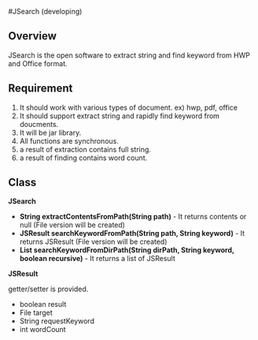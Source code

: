 #JSearch (developing)

## Overview
JSearch is the open software to extract string and find keyword from HWP and Office format.

## Requirement
1. It should work with various types of document. ex) hwp, pdf, office 
2. It should support extract string and rapidly find keyword from doucments.
3. It will be jar library.
4. All functions are synchronous.
5. a result of extraction contains full string.
6. a result of finding contains word count.

## Class

**JSearch**

- **String extractContentsFromPath(String path)** - It returns contents or null (File version will be created)
- **JSResult searchKeywordFromPath(String path, String keyword)** - It returns JSResult (File version will be created)
- **List<JSResult> searchKeywordFromDirPath(String dirPath, String keyword, boolean recursive)** - It returns a list of JSResult

**JSResult**

getter/setter is provided.

- boolean result 
- File target 
- String requestKeyword 
- int wordCount 
